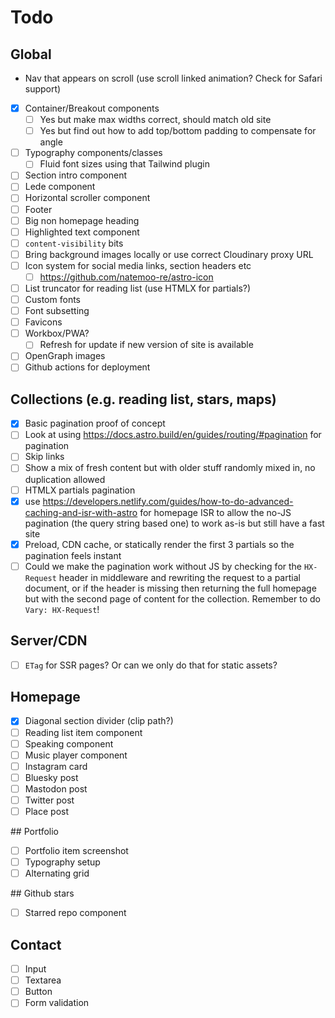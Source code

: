 # Todo

## Global



- Nav that appears on scroll (use scroll linked animation? Check for Safari support)
- [x] Container/Breakout components
  - [ ] Yes but make max widths correct, should match old site
  - [ ] Yes but find out how to add top/bottom padding to compensate for angle
- [ ] Typography components/classes
  - [ ] Fluid font sizes using that Tailwind plugin
- [ ] Section intro component
- [ ] Lede component
- [ ] Horizontal scroller component
- [ ] Footer
- [ ] Big non homepage heading
- [ ] Highlighted text component
- [ ] `content-visibility` bits
- [ ] Bring background images locally or use correct Cloudinary proxy URL
- [ ] Icon system for social media links, section headers etc
  - [ ] https://github.com/natemoo-re/astro-icon
- [ ] List truncator for reading list (use HTMLX for partials?)
- [ ] Custom fonts
- [ ] Font subsetting
- [ ] Favicons
- [ ] Workbox/PWA?
  - [ ] Refresh for update if new version of site is available
- [ ] OpenGraph images
- [ ] Github actions for deployment

## Collections (e.g. reading list, stars, maps)
- [x] Basic pagination proof of concept
- [ ] Look at using https://docs.astro.build/en/guides/routing/#pagination for pagination
- [ ] Skip links
- [ ] Show a mix of fresh content but with older stuff randomly mixed in, no duplication allowed
- [ ] HTMLX partials pagination
- [x] use https://developers.netlify.com/guides/how-to-do-advanced-caching-and-isr-with-astro for homepage ISR to allow the no-JS pagination (the query string based one) to work as-is but still have a fast site
- [x] Preload, CDN cache, or statically render the first 3 partials so the pagination feels instant 
- [ ] Could we make the pagination work without JS by checking for the `HX-Request` header in middleware and rewriting the request to a partial document, or if the header is missing then returning the full homepage but with the second page of content for the collection. Remember to do `Vary: HX-Request`! 

## Server/CDN
- [ ] `ETag` for SSR pages? Or can we only do that for static assets?

## Homepage

- [x] Diagonal section divider (clip path?)
- [ ] Reading list item component
- [ ] Speaking component
- [ ] Music player component
- [ ] Instagram card
- [ ] Bluesky post
- [ ] Mastodon post
- [ ] Twitter post
- [ ] Place post

## Portfolio

- [ ] Portfolio item screenshot
- [ ] Typography setup
- [ ] Alternating grid

## Github stars

- [ ] Starred repo component

## Contact

- [ ] Input
- [ ] Textarea
- [ ] Button
- [ ] Form validation
